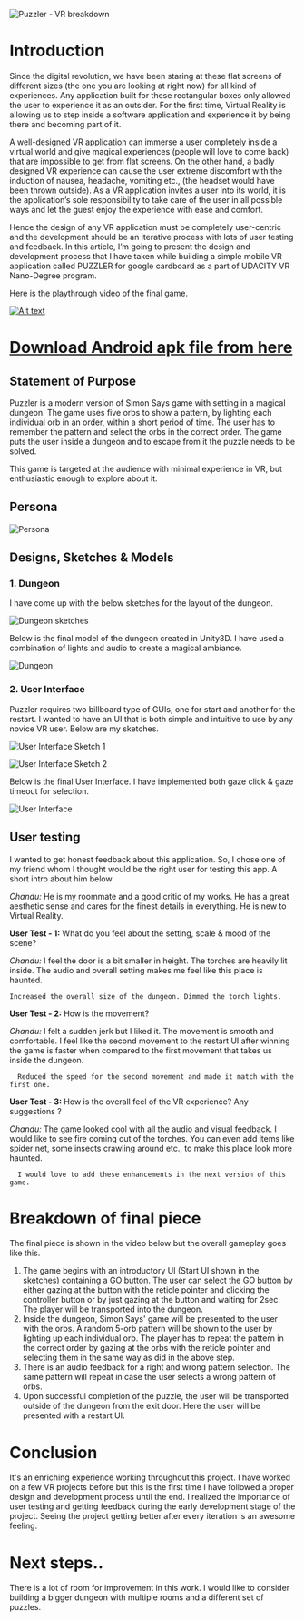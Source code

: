 ![](/Puzzler/Assets/UdacityVR/Images/1.JPG "Puzzler - VR breakdown")

# Introduction

Since the digital revolution, we have been staring at these flat screens of different sizes (the one you are looking at right now) for all kind of experiences. Any application built for these rectangular boxes only allowed the user to experience it as an outsider. For the first time, Virtual Reality is allowing us to step inside a software application and experience it by being there and becoming part of it.

A well-designed VR application can immerse a user completely inside a virtual world and give magical experiences (people will love to come back) that are impossible to get from flat screens. On the other hand, a badly designed VR experience can cause the user extreme discomfort with the induction of nausea, headache, vomiting etc., (the headset would have been thrown outside).  As a VR application invites a user into its world, it is the application’s sole responsibility to take care of the user in all possible ways and let the guest enjoy the experience with ease and comfort.

Hence the design of any VR application must be completely user-centric and the development should be an iterative process with lots of user testing and feedback. In this article, I’m going to present the design and development process that I have taken while building a simple mobile VR application called PUZZLER for google cardboard as a part of UDACITY VR Nano-Degree program.

Here is the playthrough video of the final game. 

[![Alt text](https://img.youtube.com/vi/vO4ItAbAqm0/0.jpg)](https://youtu.be/vO4ItAbAqm0)

# [Download Android apk file from here](https://drive.google.com/file/d/1AlOb4MgVXfcZ4tBx2TMR38aMQhhjWPOs/view)

## Statement of Purpose

Puzzler is a modern version of Simon Says game with setting in a magical dungeon. The game uses five orbs to show a pattern, by lighting each individual orb in an order, within a short period of time. The user has to remember the pattern and select the orbs in the correct order. The game puts the user inside a dungeon and to escape from it the puzzle needs to be solved.

This game is targeted at the audience with minimal experience in VR, but enthusiastic enough to explore about it.

## Persona

![](/Puzzler/Assets/UdacityVR/Images/2.JPG "Persona")

## Designs, Sketches & Models

### 1. Dungeon

I have come up with the below sketches for the layout of the dungeon.

![](/Puzzler/Assets/UdacityVR/Images/3.JPG "Dungeon sketches")

Below is the final model of the dungeon created in Unity3D. I have used a combination of lights and audio to create a magical ambiance.

![](/Puzzler/Assets/UdacityVR/Images/4.JPG "Dungeon")

### 2. User Interface

Puzzler requires two billboard type of GUIs, one for start and another for the restart. I wanted to have an UI that is both simple and intuitive to use by any novice VR user. Below are my sketches.

![](/Puzzler/Assets/UdacityVR/Images/5.JPG "User Interface Sketch 1")

![](/Puzzler/Assets/UdacityVR/Images/6.JPG "User Interface Sketch 2")

Below is the final User Interface. I have implemented both gaze click & gaze timeout for selection.

![](/Puzzler/Assets/UdacityVR/Images/7.JPG "User Interface")

## User testing
I wanted to get honest feedback about this application. So, I chose one of my friend whom I thought would be the right user for testing this app. A short intro about him below

*Chandu:*
He is my roommate and a good critic of my works. He has a great aesthetic sense and cares for the finest details in everything. He is new to Virtual Reality.

**User Test - 1:** What do you feel about the setting, scale & mood of the scene?

*Chandu:* I feel the door is a bit smaller in height. The torches are heavily lit inside. The audio and overall setting makes me feel like this place is haunted.

    Increased the overall size of the dungeon. Dimmed the torch lights.  
    
**User Test - 2:** How is the movement? 

*Chandu:* I felt a sudden jerk but I liked it. The movement is smooth and comfortable. I feel like the second movement to the restart UI after winning the game is faster when compared to the first movement that takes us inside the dungeon.

      Reduced the speed for the second movement and made it match with the first one.  
      
**User Test - 3:** How is the overall feel of the VR experience?  Any suggestions ?

*Chandu:* The game looked cool with all the audio and visual feedback. I would like to see fire coming out of the torches. You can even add items like spider net, some insects crawling around etc., to make this place look more haunted.

      I would love to add these enhancements in the next version of this game. 
      
# Breakdown of final piece

The final piece is shown in the video below but the overall gameplay goes like this.
1. The game begins with an introductory UI (Start UI shown in the sketches) containing a GO button. The user can select the GO button by either gazing at the button with the reticle pointer and clicking the controller button or by just gazing at the button and waiting for 2sec. The player will be transported into the dungeon.
2. Inside the dungeon, Simon Says' game will be presented to the user with the orbs. A random 5-orb pattern will be shown to the user by lighting up each individual orb. The player has to repeat the pattern in the correct order by gazing at the orbs with the reticle pointer and selecting them in the same way as did in the above step. 
3. There is an audio feedback for a right and wrong pattern selection. The same pattern will repeat in case the user selects a wrong pattern of orbs. 
4. Upon successful completion of the puzzle, the user will be transported outside of the dungeon from the exit door. Here the user will be presented with a restart UI.

# Conclusion

It's an enriching experience working throughout this project. I have worked on a few VR projects before but this is the first time I have followed a proper design and development process until the end. I realized the importance of user testing and getting feedback during the early development stage of the project. Seeing the project getting better after every iteration is an awesome feeling. 

# Next steps..

There is a lot of room for improvement in this work. I would like to consider building a bigger dungeon with multiple rooms and a different set of puzzles. 
